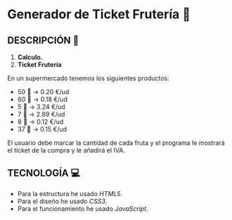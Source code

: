 # Generador de Ticket Frutería :convenience_store:

## DESCRIPCIÓN :page_with_curl:
1. **Calculo.**
2. **Ticket Frutería**

En un supermercado tenemos los siguientes productos:
- 50 :apple: -> 0.20 €/ud
- 60 :pear: -> 0.18 €/ud
- 5 :watermelon: -> 3.24 €/ud
- 7 :melon: -> 2.89 €/ud
- 8 :banana: -> 0.12 €/ud
- 37 :peach: -> 0.15 €/ud

El usuario debe marcar la cantidad de cada fruta y el programa le mostrará el ticket de la compra y le añadirá el IVA.

## TECNOLOGÍA :computer:
- Para la estructura he usado *HTML5*.
- Para el diseño he usado *CSS3*.
- Para el funcionamiento he usado *JavaScript*.



